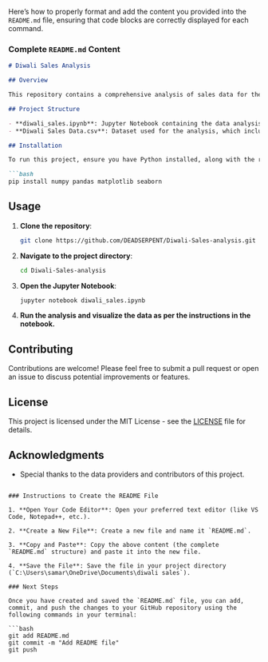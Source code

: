 Here’s how to properly format and add the content you provided into the `README.md` file, ensuring that code blocks are correctly displayed for each command.

### Complete `README.md` Content

```markdown
# Diwali Sales Analysis

## Overview

This repository contains a comprehensive analysis of sales data for the Diwali festival in 2024. The analysis aims to explore sales trends, seasonal patterns, and other insights using Python libraries such as Pandas, NumPy, Matplotlib, and Seaborn for data manipulation and visualization.

## Project Structure

- **diwali_sales.ipynb**: Jupyter Notebook containing the data analysis and visualization steps.
- **Diwali Sales Data.csv**: Dataset used for the analysis, which includes sales figures, product categories, and customer demographics.

## Installation

To run this project, ensure you have Python installed, along with the required packages. You can install the necessary packages using pip:

```bash
pip install numpy pandas matplotlib seaborn
```

## Usage

1. **Clone the repository**:

   ```bash
   git clone https://github.com/DEADSERPENT/Diwali-Sales-analysis.git
   ```

2. **Navigate to the project directory**:

   ```bash
   cd Diwali-Sales-analysis
   ```

3. **Open the Jupyter Notebook**:

   ```bash
   jupyter notebook diwali_sales.ipynb
   ```

4. **Run the analysis and visualize the data as per the instructions in the notebook.**

## Contributing

Contributions are welcome! Please feel free to submit a pull request or open an issue to discuss potential improvements or features.

## License

This project is licensed under the MIT License - see the [LICENSE](LICENSE) file for details.

## Acknowledgments

- Special thanks to the data providers and contributors of this project.
```

### Instructions to Create the README File

1. **Open Your Code Editor**: Open your preferred text editor (like VS Code, Notepad++, etc.).

2. **Create a New File**: Create a new file and name it `README.md`.

3. **Copy and Paste**: Copy the above content (the complete `README.md` structure) and paste it into the new file.

4. **Save the File**: Save the file in your project directory (`C:\Users\samar\OneDrive\Documents\diwali sales`).

### Next Steps

Once you have created and saved the `README.md` file, you can add, commit, and push the changes to your GitHub repository using the following commands in your terminal:

```bash
git add README.md
git commit -m "Add README file"
git push
```
